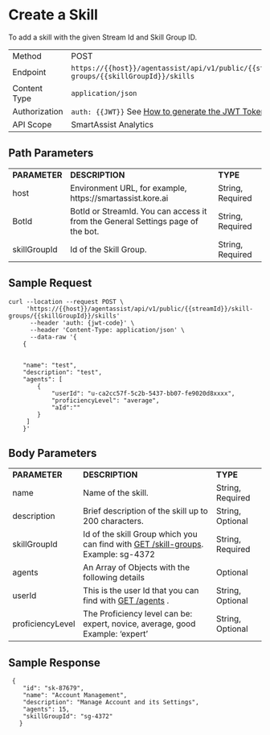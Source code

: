 # **Create a Skill**

To add a skill with the given Stream Id and Skill Group ID.

<table>
  <tr>
   <td>Method
   </td>
   <td>POST
   </td>
  </tr>
  <tr>
   <td>Endpoint
   </td>
   <td><code>https://{{host}}/agentassist/api/v1/public/{{streamId}}/skill-groups/{{skillGroupId}}/skills</code>
   </td>
  </tr>
  <tr>
   <td>Content Type
   </td>
   <td><code>application/json</code>
   </td>
  </tr>
  <tr>
   <td>Authorization
   </td>
   <td><code>auth: {{JWT}}</code>
See <a href="https://docs.kore.ai/smartassist/api/api-setup/#Generating_a_JWT_token">How to generate the JWT Token.</a>
   </td>
  </tr>
  <tr>
   <td>API Scope
   </td>
   <td>SmartAssist Analytics
   </td>
  </tr>
</table>

## Path Parameters

<table>
  <tr>
   <td><strong>PARAMETER</strong>
   </td>
   <td><strong>DESCRIPTION</strong>
   </td>
   <td><strong>TYPE</strong>
   </td>
  </tr>
  <tr>
   <td>host
   </td>
   <td>Environment URL, for example, https://smartassist.kore.ai
   </td>
   <td>String, Required
   </td>
  </tr>
  <tr>
   <td>BotId
   </td>
   <td>BotId or StreamId. You can access it from the General Settings page of the bot.
   </td>
   <td>String, Required
   </td>
  </tr>
  <tr>
   <td>skillGroupId
   </td>
   <td>Id of the Skill Group.
   </td>
   <td>String, Required
   </td>
  </tr>
</table>

## Sample Request

```
curl --location --request POST \
     'https://{{host}}/agentassist/api/v1/public/{{streamId}}/skill-groups/{{skillGroupId}}/skills'
      --header 'auth: {jwt-code}' \
      --header 'Content-Type: application/json' \
      --data-raw '{
    {


    "name": "test",
    "description": "test",
    "agents": [
        {
            "userId": "u-ca2cc57f-5c2b-5437-bb07-fe9020d8xxxx",
            "proficiencyLevel": "average",
            "aId":""
        }
     ]
    }'
```

## Body Parameters

<table>
  <tr>
   <td><strong>PARAMETER</strong>
   </td>
   <td><strong>DESCRIPTION</strong>
   </td>
   <td><strong>TYPE</strong>
   </td>
  </tr>
  <tr>
   <td>name
   </td>
   <td>Name of the skill.
   </td>
   <td>String, Required
   </td>
  </tr>
  <tr>
   <td>description
   </td>
   <td>Brief description of the skill up to 200 characters.
   </td>
   <td>String, Optional
   </td>
  </tr>
  <tr>
   <td>skillGroupId
   </td>
   <td>Id of the skill Group which you can find with <a href="https://docs.kore.ai/smartassist/api/get-a-skill-group/">GET /skill-groups</a>.
Example: sg-4372
   </td>
   <td>String, Required
   </td>
  </tr>
  <tr>
   <td>agents
   </td>
   <td>An Array of Objects with the following details
   </td>
   <td>Optional
   </td>
  </tr>
  <tr>
   <td>userId
   </td>
   <td>This is the user Id that you can find with <a href="https://docs.kore.ai/smartassist/api/list-all-agents/">GET /agents</a> .
   </td>
   <td>String, Optional
   </td>
  </tr>
  <tr>
   <td>proficiencyLevel
   </td>
   <td>The Proficiency level can be:
expert, novice, average, good
Example: ‘expert’
   </td>
   <td>String, Optional
   </td>
  </tr>
</table>

## Sample Response

```
 {
    "id": "sk-87679",
    "name": "Account Management",
    "description": "Manage Account and its Settings",
    "agents": 15,
    "skillGroupId": "sg-4372"
   }
```